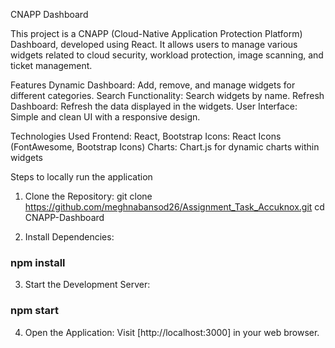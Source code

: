 CNAPP Dashboard

This project is a CNAPP (Cloud-Native Application Protection Platform) Dashboard, developed using React. It allows users to manage various widgets related to cloud security, workload protection, image scanning, and ticket management.

Features
Dynamic Dashboard: Add, remove, and manage widgets for different categories.
Search Functionality: Search widgets by name.
Refresh Dashboard: Refresh the data displayed in the widgets.
User Interface: Simple and clean UI with a responsive design.


Technologies Used
Frontend: React, Bootstrap
Icons: React Icons (FontAwesome, Bootstrap Icons)
Charts: Chart.js for dynamic charts within widgets


Steps to locally run the application

1. Clone the Repository:
git clone <https://github.com/meghnabansod26/Assignment_Task_Accuknox.git>
cd CNAPP-Dashboard

2. Install Dependencies:
### npm install

3. Start the Development Server:
### npm start

4. Open the Application:
Visit [http://localhost:3000] in your web browser.




